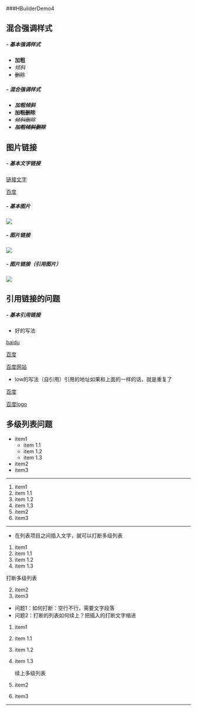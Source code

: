 ###HBuilderDemo4

## 混合强调样式

##### - 基本强调样式

- **加粗**
- *倾斜*
- ~~删除~~

##### - 混合强调样式

- ***加粗倾斜***
- **~~加粗删除~~**
- *~~倾斜删除~~*
- ***~~加粗倾斜删除~~***

## 图片链接

##### - 基本文字链接

[链接文字](url)

[百度](http://www.baidu.com)

##### - 基本图片

![](https://www.baidu.com/img/bd_logo1.png)

##### - 图片链接
[![](https://www.baidu.com/img/bd_logo1.png)](http://www.baidu.com)

##### - 图片链接（引用图片）

[![][baidu_logo]][baidu]

## 引用链接的问题

##### - 基本引用链接

- 好的写法

[baidu]

[百度][baidu]

[百度网站][baidu]

- low的写法（自引用）引用的地址如果和上面的一样的话，就是重复了

[百度]

[百度logo]

<!-- 以下是本文中可以引用的链接 -->

[baidu]: http://www.baidu.com
[baidu_logo]: https://www.baidu.com/img/bd_logo1.png
[百度]: http://www.baidu.com
[百度logo]: https://www.baidu.com/img/bd_logo1.png

## 多级列表问题

- item1
  - item 1.1
  - item 1.2
  - item 1.3
- item2
- item3

---

1. item1
  1. item 1.1
  2. item 1.2
  3. item 1.3
2. item2
3. item3

---

- 在列表项目之间插入文字，就可以打断多级列表

1. item1
  1. item 1.1
  2. item 1.2
  3. item 1.3
  
  
  打断多级列表
  
  
2. item2
3. item3

- 问题1：如何打断：空行不行，需要文字段落
- 问题2：打断的列表如何续上？把插入的打断文字缩进

1. item1
  1. item 1.1
  2. item 1.2
  3. item 1.3
  
  
     续上多级列表
  
  
2. item2
3. item3

---






